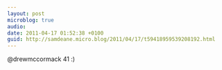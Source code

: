 ```yaml
---
layout: post
microblog: true
audio: 
date: 2011-04-17 01:52:38 +0100
guid: http://samdeane.micro.blog/2011/04/17/t59418959539208192.html
---
```

@drewmccormack 41 :)
